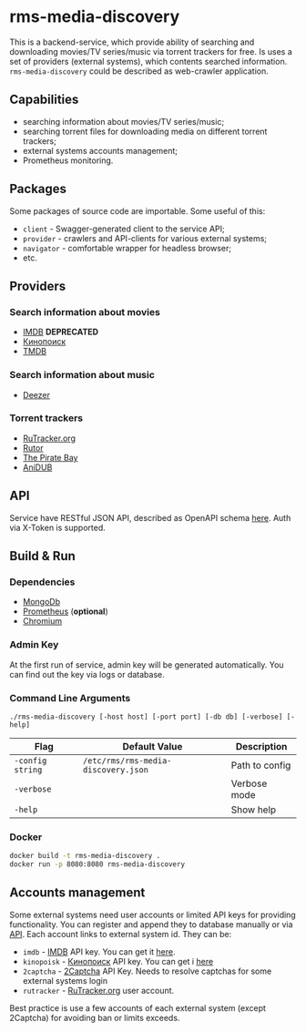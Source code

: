 # rms-media-discovery

This is a backend-service, which provide ability of searching and downloading movies/TV series/music via torrent
trackers for free. Is uses a set of providers (external systems), which contents searched
information. `rms-media-discovery` could be described as web-crawler application.

## Capabilities

* searching information about movies/TV series/music;
* searching torrent files for downloading media on different torrent trackers;
* external systems accounts management;
* Prometheus monitoring.

## Packages

Some packages of source code are importable. Some useful of this:

* `client` - Swagger-generated client to the service API;
* `provider` - crawlers and API-clients for various external systems;
* `navigator` - comfortable wrapper for headless browser;
* etc.

## Providers

### Search information about movies

* [IMDB](https://www.imdb.com/) **DEPRECATED**
* [Кинопоиск](https://www.kinopoisk.ru/)
* [TMDB](https://www.themoviedb.org/)

### Search information about music

* [Deezer](https://www.deezer.com/)

### Torrent trackers

* [RuTracker.org](https://rutracker.org/)
* [Rutor](http://www.rutor.info/)
* [The Pirate Bay](https://thepiratebay.org/)
* [AniDUB](https://tr.anidub.com/)

## API

Service have RESTful JSON API, described as OpenAPI schema [here](api/discovery.yml). Auth via X-Token is supported.

## Build & Run

### Dependencies

* [MongoDb](https://www.mongodb.com/)
* [Prometheus](https://prometheus.io/) (**optional**)
* [Chromium](https://www.chromium.org/chromium-projects/)

### Admin Key

At the first run of service, admin key will be generated automatically. You can find out the key via logs or database.

### Command Line Arguments

```
./rms-media-discovery [-host host] [-port port] [-db db] [-verbose] [-help]
```

| Flag             | Default Value                       | Description               |
|------------------|-------------------------------------|---------------------------|
| `-config string` | `/etc/rms/rms-media-discovery.json` | Path to config            |
| `-verbose`       |                                     | Verbose mode              |
| `-help`          |                                     | Show help                 |

### Docker

```bash
docker build -t rms-media-discovery .
docker run -p 8080:8080 rms-media-discovery 
```

## Accounts management

Some external systems need user accounts or limited API keys for providing functionality. You can register and append
they to database manually or via [API](api/discovery.yml). Each account links to external system id. They can be:

* `imdb` - [IMDB](https://www.imdb.com/) API key. You can get it [here](https://imdb-api.com/Identity/Account/Register).
* `kinopoisk` - [Кинопоиск](https://www.kinopoisk.ru/) API key. You can get i [here](https://kinopoisk.dev/)
* `2captcha` - [2Captcha](https://2captcha.com/) API Key. Needs to resolve captchas for some external systems login
* `rutracker` - [RuTracker.org](https://rutracker.org/) user account.

Best practice is use a few accounts of each external system (except 2Captcha) for avoiding ban or limits exceeds.